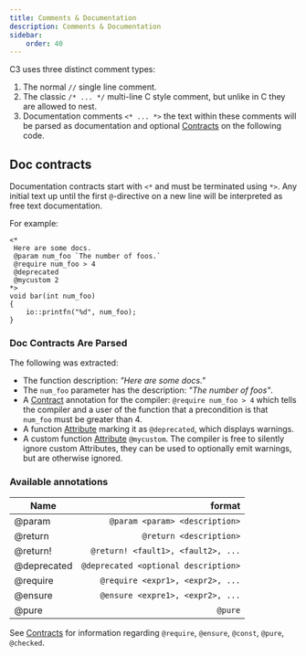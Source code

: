 ```yaml
---
title: Comments & Documentation
description: Comments & Documentation
sidebar:
    order: 40
---
```

C3 uses three distinct comment types:

1. The normal `//` single line comment.
2. The classic `/* ... */` multi-line C style comment, but unlike in C they are allowed to nest.
3. Documentation comments `<* ... *>` the text within these comments will be parsed as documentation and optional [Contracts](/language-common/contracts/) on the following code.

## Doc contracts

Documentation contracts start with `<*` and must be terminated using `*>`.
Any initial text up until the first `@`-directive on a new line will be interpreted as
free text documentation.

For example:

```c3
<*
 Here are some docs.
 @param num_foo `The number of foos.`
 @require num_foo > 4 
 @deprecated
 @mycustom 2
*>
void bar(int num_foo)
{
    io::printfn("%d", num_foo);
}
```
 
### Doc Contracts Are Parsed
The following was extracted:
- The function description: *"Here are some docs."*
- The `num_foo` parameter has the description: *"The number of foos"*.
- A [Contract](/language-common/contracts/) annotation for the compiler: `@require num_foo > 4` which tells the compiler and a user of the function that a precondition is that `num_foo` must be greater than 4.
- A function [Attribute](/language-common/attributes/) marking it as `@deprecated`, which displays warnings.
- A custom function [Attribute](/language-common/attributes/) `@mycustom`. The compiler is free to silently ignore custom Attributes, they can be used to optionally emit warnings, but are otherwise ignored.

### Available annotations

| Name        |                               format |
|-------------|-------------------------------------:|
| @param      |       `@param <param> <description>` |
| @return     |              `@return <description>` |
| @return!    |   `@return! <fault1>, <fault2>, ...` |
| @deprecated | `@deprecated <optional description>` |
| @require    |     `@require <expr1>, <expr2>, ...` |
| @ensure     |     `@ensure <expre1>, <expr2>, ...` |
| @pure       |                              `@pure` |
    
See [Contracts](/language-common/contracts/) for information regarding `@require`, `@ensure`, `@const`, `@pure`, `@checked`.
